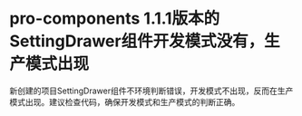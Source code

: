 # pro-components 1.1.1版本的SettingDrawer组件开发模式没有，生产模式出现

新创建的项目SettingDrawer组件不环境判断错误，开发模式不出现，反而在生产模式出现。建议检查代码，确保开发模式和生产模式的判断正确。
